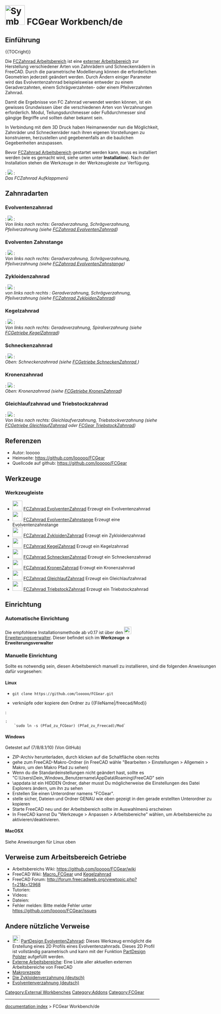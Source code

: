 # <img alt="Symbol Externer Arbeitsbereich FCZahnrad" src=images/FCGear_workbench_icon.svg  style="width:64px;"> FCGear Workbench/de

## Einführung


{{TOCright}}

Die [FCZahnrad Arbeitsbereich](FCGear_Workbench/de.md) ist eine [externer Arbeitsbereich](external_workbenches/de.md) zur Herstellung verschiedener Arten von Zahnrädern und Schneckenrädern in FreeCAD. Durch die parametrische Modellierung können die erforderlichen Geometrien jederzeit geändert werden. Durch Ändern einiger Parameter wird das Evolventenzahnrad beispielsweise entweder zu einem Geradverzahnten, einem Schrägverzahnten- oder einem Pfeilverzahnten Zahnrad.

Damit die Ergebnisse von FC Zahnrad verwendet werden können, ist ein gewisses Grundwissen über die verschiedenen Arten von Verzahnungen erforderlich. Modul, Teilungsdurchmesser oder Fußdurchmesser sind gängige Begriffe und sollten daher bekannt sein.

In Verbindung mit dem 3D Druck haben Heimanwender nun die Möglichkeit, Zahnräder und Schneckenräder nach ihren eigenen Vorstellungen zu konstruieren, herzustellen und gegebenenfalls an die baulichen Gegebenheiten anzupassen.

Bevor [FCZahnrad Arbeitsbereich](FCGear_Workbench/de.md) gestartet werden kann, muss es installiert werden (wie es gemacht wird, siehe unten unter **Installation**). Nach der Installation stehen die Werkzeuge in der Werkzeugleiste zur Verfügung.

:   ![](images/FCGear_Drop-down-menu_example-en.png )
:   
    *Das FCZahnrad Aufklappmenü*
    

## Zahnradarten

### Evolventenzahnrad

:   ![](images/Involute-Gear_example.png )
:   
    *Von links nach rechts: Geradverzahnung, Schrägverzahnung, Pfeilverzahnung (siehe [FCZahnrad EvolventenZahnrad](FCGear_InvoluteGear/de.md))*
    

### Evolventen Zahnstange 

:   ![](images/Involute-Rack_example.png )
:   
    *Von links nach rechts: Geradverzahnung, Schrägverzahnung, Pfeilverzahnung (siehe [FCZahnrad EvolventenZahnstange](FCGear_InvoluteRack/de.md))*
    

### Zykloidenzahnrad

:   ![](images/Cycloid-Gear_example_1.png )
:   
    *von links nach rechts : Geradverzahnung, Schrägverzahnung, Pfeilverzahnung (siehe [FCZahnrad ZykloidenZahnrad](FCGear_CycloideGear/de.md))*
    

### Kegelzahnrad

:   ![](images/Bevel-Gear_example.png )
:   
    *Von links nach rechts: Geradeverzahnung, Spiralverzahnung (siehe [FCGetriebe KegelZahnrad](FCGear_BevelGear/de.md))*
    

### Schneckenzahnrad

:   ![](images/Worm-Gear_example.png )
:   
    *Oben: Schneckenzahnrad (siehe [FCGetriebe SchneckenZahnrad ](FCGear_WormGear/de.md))*
    

### Kronenzahnrad

:   ![](images/Crown-Gear_example.png )
:   
    *Oben: Kronenzahnrad (siehe [FCGetriebe KronenZahnrad](FCGear_CrownGear/de.md))*
    

### Gleichlaufzahnrad und Triebstockzahnrad 

:   ![](images/Timing+Latern-gear_example.png )
:   
    *Von links nach rechts: Gleichlaufverzahnung, Triebstockverzahnung (siehe [FCGetriebe GleichlaufZahnrad](FCGear_TimingGear/de.md) oder [FCGear TriebstockZahnrad](FCGear_LanternGear.md))*
    

## Referenzen

-   Autor: looooo
-   Heimseite: <https://github.com/looooo/FCGear>
-   Quellcode auf github: <https://github.com/looooo/FCGear>

## Werkzeuge

### Werkzeugleiste

-   <img alt="" src=images/FCGear_InvoluteGear.svg  style="width:32px;"> [FCZahnrad EvolventenZahnrad](FCGear_InvoluteGear/de.md) Erzeugt ein Evolventenzahnrad
-   <img alt="" src=images/FCGear_InvoluteRack.svg  style="width:32px;"> [FCZahnrad EvolventenZahnstange](FCGear_InvoluteRack/de.md) Erzeugt eine Evolventenzahnstange
-   <img alt="" src=images/FCGear_CycloideGear.svg  style="width:32px;"> [FCZahnrad ZykloidenZahnrad](FCGear_CycloideGear/de.md) Erzeugt ein Zykloidenzahnrad
-   <img alt="" src=images/FCGear_BevelGear.svg  style="width:32px;"> [FCZahnrad KegelZahnrad](FCGear_BevelGear/de.md) Erzeugt ein Kegelzahnrad
-   <img alt="" src=images/FCGear_WormGear.svg  style="width:32px;"> [FCZahnrad SchneckenZahnrad](FCGear_WormGear/de.md) Erzeugt ein Schneckenzahnrad
-   <img alt="" src=images/FCGear_CrownGear.svg  style="width:32px;"> [FCZahnrad KronenZahnrad](FCGear_CrownGear/de.md) Erzeugt ein Kronenzahnrad
-   <img alt="" src=images/FCGear_TimingGear.svg  style="width:32px;"> [FCZahnrad GleichlaufZahnrad](FCGear_TimingGear/de.md) Erzeugt ein Gleichlaufzahnrad
-   <img alt="" src=images/FCGear_LanternGear.svg  style="width:32px;"> [FCZahnrad TriebstockZahnrad](FCGear_LanternGear/de.md) Erzeugt ein Triebstockzahnrad

## Einrichtung

### Automatische Einrichtung 

Die empfohlene Installationsmethode ab v0.17 ist über den <img alt="" src=images/AddonManager.svg  style="width:24px;"> [Erweiterungsverwalter](Addon_Manager/de.md). Dieser befindet sich im 
**Werkzeuge → Erweiterungsverwalter**


<div class="mw-collapsible mw-collapsed toccolours" style="width:700px">

### Manuelle Einrichtung 

Sollte es notwendig sein, diesen Arbeitsbereich manuell zu installieren, sind die folgenden Anweisungen dafür vorgesehen:


<div class="mw-collapsible-content">

#### Linux

-    `git clone https://github.com/looooo/FCGear.git`
    

-   verknüpfe oder kopiere den Ordner zu {{FileName|/freecad/Mod}}

:   

    :   
        `sudo ln -s (Pfad_zu_FCGear) (Pfad_zu_Freecad)/Mod`
        

#### Windows

Getestet auf (7/8/8.1/10) (Von GitHub)

-   ZIP-Archiv herunterladen, durch klicken auf die Schaltfläche oben rechts
-   gehe zum FreeCAD-Makro-Ordner (in FreeCAD wähle \"Bearbeiten \> Einstellungen \> Allgemein \> Makro, um den Makro Pfad zu sehen)
-   Wenn du die Standardeinstellungen nicht geändert hast, sollte es \"C:\\Users\\Dein\_Windows\_Benutzername\\AppData\\Roaming\\FreeCAD\" sein
-   \\appdata ist ein HIDDEN Ordner, daher musst Du möglicherweise die Einstellungen des Datei Explorers ändern, um ihn zu sehen
-   Erstellen Sie einen Unterordner namens \"FCGear\".
-   stelle sicher, Dateien und Ordner GENAU wie oben gezeigt in den gerade erstellten Unterordner zu kopieren
-   Starte FreeCAD neu und der Arbeitsbereich sollte im Auswahlmenü erscheinen
-   In FreeCAD kannst Du \"Werkzeuge \> Anpassen \> Arbeitsbereiche\" wählen, um Arbeitsbereiche zu aktivieren/deaktivieren.

#### MacOSX

Siehe Anweisungen für Linux oben


</div>


</div>

## Verweise zum Arbeitsbereich Getriebe 

-   Arbeitsbereichs Wiki: <https://github.com/looooo/FCGear/wiki>
-   FreeCAD Wiki: [Macro\_FCGear](http://www.freecadweb.org/wiki/index.php?title=Macro_FCGear) und [Kegelzahnrad](http://forum.freecadweb.org/viewtopic.php?f=3&t=12878)
-   FreeCAD Forum: <http://forum.freecadweb.org/viewtopic.php?f=21&t=12968>
-   Tutorien:
-   Videos:
-   Dateien:
-   Fehler melden: Bitte melde Fehler unter <https://github.com/looooo/FCGear/issues>

## Andere nützliche Verweise 

-   <img alt="PartDesign\_InvoluteGear" src=images/PartDesign_InvoluteGear.svg  style="width:24px;"> [PartDesign EvolventenZahnrad](PartDesign_InvoluteGear/de.md): Dieses Werkzeug ermöglicht die Erstellung eines 2D Profils eines Evolventenzahnrads. Dieses 2D Profil ist vollständig parametrisch und kann mit der Funktion [PartDesign Polster](PartDesign_Pad/de.md) aufgefüllt werden.
-   [Externe Arbeitsbereiche](External_workbenches/de.md): Eine Liste aller aktuellen externen Arbeitsbereiche von FreeCAD
-   [Makrorezepte](Macros_recipes/de.md)
-   [Die Zykloidenverzahnung (deutsch)](https://vivat-geo.de/zykloidenverzahnung.html)
-   [Evolventenverzahnung (deutsch)](https://vivat-geo.de/evolventenverzahnung.html)




[Category:External Workbenches](Category:External_Workbenches.md) [Category:Addons](Category:Addons.md) [Category:FCGear](Category:FCGear.md)

---
[documentation index](../README.md) > FCGear Workbench/de
